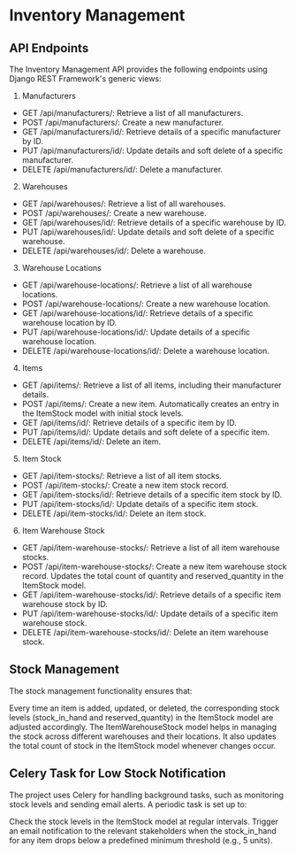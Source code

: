 # Inventory Management
## API Endpoints
The Inventory Management API provides the following endpoints using Django REST Framework's generic views:

1. Manufacturers
* GET /api/manufacturers/: Retrieve a list of all manufacturers.
* POST /api/manufacturers/: Create a new manufacturer.
* GET /api/manufacturers/id/: Retrieve details of a specific manufacturer by ID.
* PUT /api/manufacturers/id/: Update details and soft delete of a specific manufacturer.
* DELETE /api/manufacturers/id/: Delete a manufacturer.
2. Warehouses
* GET /api/warehouses/: Retrieve a list of all warehouses.
* POST /api/warehouses/: Create a new warehouse.
* GET /api/warehouses/id/: Retrieve details of a specific warehouse by ID.
* PUT /api/warehouses/id/: Update details and soft delete of a specific warehouse.
* DELETE /api/warehouses/id/: Delete a warehouse.
3. Warehouse Locations
* GET /api/warehouse-locations/: Retrieve a list of all warehouse locations.
* POST /api/warehouse-locations/: Create a new warehouse location.
* GET /api/warehouse-locations/id/: Retrieve details of a specific warehouse location by ID.
* PUT /api/warehouse-locations/id/: Update details of a specific warehouse location.
* DELETE /api/warehouse-locations/id/: Delete a warehouse location.
4. Items
* GET /api/items/: Retrieve a list of all items, including their manufacturer details.
* POST /api/items/: Create a new item. Automatically creates an entry in the ItemStock model with initial stock levels.
* GET /api/items/id/: Retrieve details of a specific item by ID.
* PUT /api/items/id/: Update details and soft delete of a specific item.
* DELETE /api/items/id/: Delete an item.
5. Item Stock
* GET /api/item-stocks/: Retrieve a list of all item stocks.
* POST /api/item-stocks/: Create a new item stock record.
* GET /api/item-stocks/id/: Retrieve details of a specific item stock by ID.
* PUT /api/item-stocks/id/: Update details of a specific item stock.
* DELETE /api/item-stocks/id/: Delete an item stock.
6. Item Warehouse Stock
* GET /api/item-warehouse-stocks/: Retrieve a list of all item warehouse stocks.
* POST /api/item-warehouse-stocks/: Create a new item warehouse stock record. Updates the total count of quantity and reserved_quantity in the ItemStock model.
* GET /api/item-warehouse-stocks/id/: Retrieve details of a specific item warehouse stock by ID.
* PUT /api/item-warehouse-stocks/id/: Update details of a specific item warehouse stock.
* DELETE /api/item-warehouse-stocks/id/: Delete an item warehouse stock.

## Stock Management
The stock management functionality ensures that:

Every time an item is added, updated, or deleted, the corresponding stock levels (stock_in_hand and reserved_quantity) in the ItemStock model are adjusted accordingly.
The ItemWarehouseStock model helps in managing the stock across different warehouses and their locations. It also updates the total count of stock in the ItemStock model whenever changes occur.

## Celery Task for Low Stock Notification
The project uses Celery for handling background tasks, such as monitoring stock levels and sending email alerts. A periodic task is set up to:

Check the stock levels in the ItemStock model at regular intervals.
Trigger an email notification to the relevant stakeholders when the stock_in_hand for any item drops below a predefined minimum threshold (e.g., 5 units).
